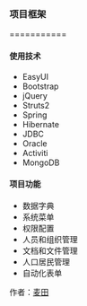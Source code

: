 ### 项目框架
===========

#### 使用技术

+ EasyUI
+ Bootstrap
+ jQuery
+ Struts2
+ Spring
+ Hibernate
+ JDBC
+ Oracle
+ Activiti
+ MongoDB

#### 项目功能

+ 数据字典
+ 系统菜单
+ 权限配置
+ 人员和组织管理
+ 文档和文件管理
+ 人口居民管理
+ 自动化表单


作者：<a href="http://blog.itmyhome.com">麦田</a>